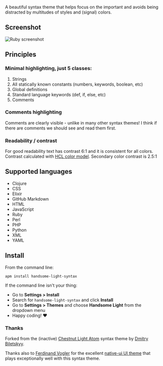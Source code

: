 A beautiful syntax theme that helps focus on the important and avoids being distracted by multitudes of styles and (signal) colors.

## Screenshot

<p><img src="https://github.com/mgruner/handsome-light-syntax/raw/master/ruby-screenshot.png" alt="Ruby screenshot"></p>

## Principles

### Minimal highlighting, just 5 classes:

1. Strings
2. All statically known constants (numbers, keywords, boolean, etc)
3. Global definitions
4. Standard language keywords (def, if, else, etc)
5. Comments

### Comments highlighting

Comments are clearly visible - unlike in many other syntax themes! I think if there are comments we should see and read them first.

### Readability / contrast

For good readability text has contrast 6:1 and it is consistent for all colors. Contrast calculated with [HCL color model](https://en.wikipedia.org/wiki/HCL_color_space). Secondary color contrast is 2.5:1

## Supported languages

- Clojure
- CSS
- Elixir
- GitHub Markdown
- HTML
- JavaScript
- Ruby
- Perl
- PHP
- Python
- XML
- YAML

## Install

From the command line:

`apm install handsome-light-syntax`

If the command line isn't your thing:

- Go to **Settings > Install**
- Search for `handsome-light-syntax` and click **Install**
- Go to **Settings > Themes** and choose **Handsome Light** from the dropdown menu
- Happy coding! :heart:

### Thanks

Forked from the (inactive) [Chestnut Light Atom](https://github.com/biletskyy/chestnut-light-atom-syntax) syntax theme by [Dmitry Biletskyy](https://github.com/biletskyy).

Thanks also to [Ferdinand Vogler](https://github.com/fv0) for the excellent [native-ui UI theme](https://github.com/fv0/native-ui) that plays exceptionally well with this syntax theme.
